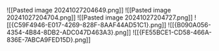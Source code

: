 ![[Pasted image 20241027204649.png]]
![[Pasted image 20241027204704.png]]
![[Pasted image 20241027204727.png]]
![[{C59F4946-E017-4269-828F-8AAF44AD51C1}.png]]
![[{B090A056-4354-4B84-8DB2-ADC047D463A3}.png]]
![[{FE55BCE1-CD58-466A-836E-7ABCA9FED15D}.png]]
